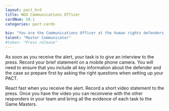 ```yaml
---
layout: pact_hrd
title: NGO Communications Officer
cardNum: 10.1
categories: pact-cards

bio: "You are the Communications Officer at the human rights defenders NGO. Your job is to communicate effectively and engage the broad audience on problems and issues that your NGO is fighting for."
talent: "Master Communicator"
#token: "Press release"
---
```


As soon as you receive the alert, your task is to give an interview to the press. Record your brief statement on a mobile phone camera. You will need to ensure that you include all key information about the defender and the case so prepare first by asking the right questions when setting up your PACT.

React fast when you receive the alert. Record a short video statement to the press. Once you have the video you can reconvene with the other responders in your team and bring all the evidence of each task to the Game Masters.
